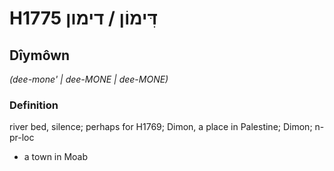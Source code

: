 # H1775 דִּימוֹן / דימון

## Dîymôwn

_(dee-mone' | dee-MONE | dee-MONE)_

### Definition

river bed, silence; perhaps for H1769; Dimon, a place in Palestine; Dimon; n-pr-loc

- a town in Moab
